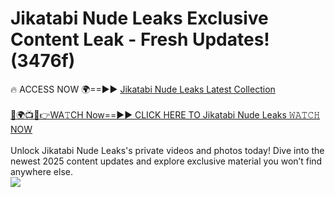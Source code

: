 # Jikatabi Nude Leaks Exclusive Content Leak - Fresh Updates! (3476f)

🔥 ACCESS NOW 🌍==►► <a href="https://tinyurl.com/2mz8nhtm" rel="nofollow">Jikatabi Nude Leaks Latest Collection</a>
<br><br>
[🔴🌍📺📱👉WA𝚃CH Now==►► CLICK HERE TO Jikatabi Nude Leaks 𝚆𝙰𝚃𝙲𝙷 NOW](https://tinyurl.com/2mz8nhtm)
<br><br>
Unlock Jikatabi Nude Leaks's private videos and photos today! Dive into the newest 2025 content updates and explore exclusive material you won’t find anywhere else.
<br>
<a href="https://tinyurl.com/2mz8nhtm" rel="nofollow" data-target="animated-image.originalLink"><img src="https://camo.githubusercontent.com/8a4f000d20f83aca3bf7ec5f350d767afa0574a8a352519fd8cfa583a6f93a33/68747470733a2f2f692e696d6775722e636f6d2f644a486b345a712e676966" data-canonical-src="https://i.imgur.com/dJHk4Zq.gif" style="max-width: 100%; display: inline-block;" data-target="animated-image.originalImage"></a>
<br>
